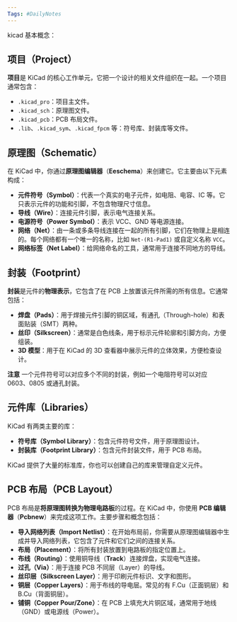 ```yaml
---
Tags: #DailyNotes 
---
```


kicad 基本概念：

## 项目（Project）

**项目**是 KiCad 的核心工作单元，它把一个设计的相关文件组织在一起。一个项目通常包含：

- `.kicad_pro`：项目主文件。
- `.kicad_sch`：原理图文件。
- `.kicad_pcb`：PCB 布局文件。
- `.lib`、`.kicad_sym`、`.kicad_fpcm` 等：符号库、封装库等文件。



## 原理图（Schematic）

在 KiCad 中，你通过**原理图编辑器**（**Eeschema**）来创建它。它主要由以下元素构成：

- **元件符号（Symbol）**：代表一个真实的电子元件，如电阻、电容、IC 等。它只表示元件的功能和引脚，不包含物理尺寸信息。
- **导线（Wire）**：连接元件引脚，表示电气连接关系。
- **电源符号（Power Symbol）**：表示 VCC、GND 等电源连接。
- **网络（Net）**：由一条或多条导线连接在一起的所有引脚，它们在物理上是相连的。每个网络都有一个唯一的名称，比如 `Net-(R1-Pad1)` 或自定义名称 `VCC`。
- **网络标签（Net Label）**：给网络命名的工具，通常用于连接不同地方的导线。


## 封装（Footprint）

**封装**是元件的**物理表示**，它包含了在 PCB 上放置该元件所需的所有信息。它通常包括：

- **焊盘（Pads）**：用于焊接元件引脚的铜区域，有通孔（Through-hole）和表面贴装（SMT）两种。
- **丝印（Silkscreen）**：通常是白色线条，用于标示元件轮廓和引脚方向，方便组装。
- **3D 模型**：用于在 KiCad 的 3D 查看器中展示元件的立体效果，方便检查设计。

**注意** 一个元件符号可以对应多个不同的封装，例如一个电阻符号可以对应 0603、0805 或通孔封装。

## 元件库（Libraries）

KiCad 有两类主要的库：

- **符号库（Symbol Library）**：包含元件符号文件，用于原理图设计。
- **封装库（Footprint Library）**：包含元件封装文件，用于 PCB 布局。

KiCad 提供了大量的标准库，你也可以创建自己的库来管理自定义元件。


## PCB 布局（PCB Layout）

PCB 布局是**将原理图转换为物理电路板**的过程。在 KiCad 中，你使用 **PCB 编辑器**（**Pcbnew**）来完成这项工作。主要步骤和概念包括：

- **导入网络列表（Import Netlist）**：在开始布局前，你需要从原理图编辑器中生成并导入网络列表，它包含了元件和它们之间的连接关系。
- **布局（Placement）**：将所有封装放置到电路板的指定位置上。
- **布线（Routing）**：使用铜导线（**Track**）连接焊盘，实现电气连接。
- **过孔（Via）**：用于连接 PCB 不同层（Layer）的导线。
- **丝印层（Silkscreen Layer）**：用于印刷元件标识、文字和图形。
- **铜层（Copper Layers）**：用于布线的导电层。常见的有 F.Cu（正面铜层）和 B.Cu（背面铜层）。
- **铺铜（Copper Pour/Zone）**：在 PCB 上填充大片铜区域，通常用于地线（GND）或电源线（Power）。
